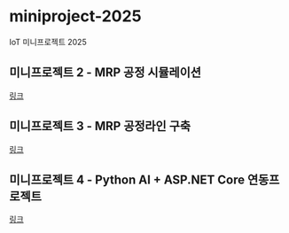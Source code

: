 # miniproject-2025
IoT 미니프로젝트 2025

## 미니프로젝트 2 - MRP 공정 시뮬레이션
[링크](./miniproject2/README.md)

## 미니프로젝트 3 - MRP 공정라인 구축
[링크](./miniproject3/README.md)

## 미니프로젝트 4 - Python AI + ASP.NET Core 연동프로젝트
[링크](./miniproject4/README.md)